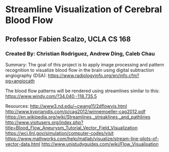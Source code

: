 # Streamline Visualization of Cerebral Blood Flow
## Professor Fabien Scalzo, UCLA CS 168
### Created By: Christian Rodriguez, Andrew Ding, Caleb Chau

Summary: 
The goal of this project is to apply image processing and pattern recognition to visualize blood
flow in the brain using digital subtraction angiography (DSA):
https://www.radiologyinfo.org/en/info.cfm?pg=angiocath

The blood flow patterns will be rendered using streamlines similar to this:
https://www.windy.com/?34.040,-118.735,5

Resources:
http://www3.nd.edu/~cwang11/2dflowvis.html
http://www.kyprianidis.com/p/cag2012/winnemoeller-cag2012.pdf
https://en.wikipedia.org/wiki/Streamlines,_streaklines,_and_pathlines
http://www.visitusers.org/index.php?title=Blood_Flow_Aneurysm_Tutorial_Vector_Field_Visualization
https://wci.llnl.gov/simulation/computer-codes/visit
https://www.mathworks.com/help/matlab/visualize/stream-line-plots-of-vector-data.html
http://www.unistudyguides.com/wiki/Flow_Visualisation
